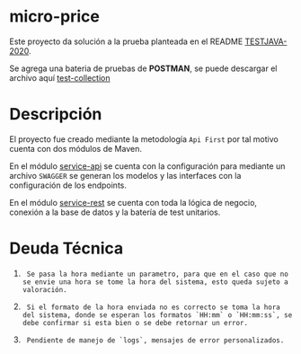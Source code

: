 # micro-price
Este proyecto da solución a la prueba planteada en el README [TESTJAVA-2020](documentacion/TestJava2020.md).

Se agrega una bateria de pruebas de **POSTMAN**, se puede descargar el archivo aquí [test-collection](documentacion/Test-Java-2020.postman_collection.json)

# Descripción
El proyecto fue creado mediante la metodología `Api First` por tal motivo cuenta con dos módulos de Maven.

En el módulo [service-api](micro-price-service-api/) se cuenta con la configuración para mediante un archivo `SWAGGER` se generan los modelos y las interfaces con la configuración de los endpoints.

En el módulo [service-rest](micro-price-service-rest/) se cuenta con toda la lógica de negocio, conexión a la base de datos y la batería de test unitarios. 

# Deuda Técnica

1.      Se pasa la hora mediante un parametro, para que en el caso que no se envie una hora se tome la hora del sistema, esto queda sujeto a valoración.

2.      Si el formato de la hora enviada no es correcto se toma la hora del sistema, donde se esperan los formatos `HH:mm` o `HH:mm:ss`, se debe confirmar si esta bien o se debe retornar un error.

3.      Pendiente de manejo de `logs`, mensajes de error personalizados.


